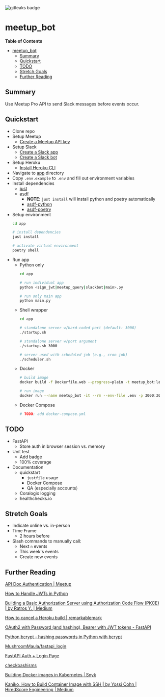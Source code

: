 <img alt="gitleaks badge" src="https://img.shields.io/badge/protected%20by-gitleaks-blue">

# meetup_bot
**Table of Contents**
* [meetup\_bot](#meetup_bot)
  * [Summary](#summary)
  * [Quickstart](#quickstart)
  * [TODO](#todo)
  * [Stretch Goals](#stretch-goals)
  * [Further Reading](#further-reading)

## Summary
Use Meetup Pro API to send Slack messages before events occur.

## Quickstart
* Clone repo
* Setup Meetup
  * [Create a Meetup API key](https://secure.meetup.com/meetup_api/key/)
* Setup Slack
  * [Create a Slack app](https://api.slack.com/apps)
  * [Create a Slack bot](https://api.slack.com/bot-users)
* Setup Heroku
  * [Install Heroku CLI](https://devcenter.heroku.com/articles/heroku-cli)
* Navigate to [app](app/) directory
* Copy `.env.example` to `.env` and fill out environment variables
* Install dependencies
  * [just](https://github.com/casey/just)
  * [asdf](https://asdf-vm.com/#/core-manage-asdf-vm)
    * **NOTE**: `just install` will install python and poetry automatically
    * [asdf-python](https://github.com/asdf-community/asdf-python)
    * [asdf-poetry](https://github.com/asdf-community/asdf-poetry)
* Setup environment
    ```bash
    cd app

    # install dependencies
    just install

    # activate virtual environment
    poetry shell
    ```
* Run app
  * Python only
    ```bash
    cd app

    # run individual app
    python <sign_jwt|meetup_query|slackbot|main>.py

    # run only main app
    python main.py
    ```
  * Shell wrapper
    ```bash
    cd app

    # standalone server w/hard-coded port (default: 3000)
    ./startup.sh

    # standalone server w/port argument
    ./startup.sh 3000

    # server used with scheduled job (e.g., cron job)
    ./scheduler.sh
    ```
  * Docker
    ```bash
    # build image
    docker build -f Dockerfile.web --progress=plain -t meetup_bot:latest .

    # run image
    docker run --name meetup_bot -it --rm --env-file .env -p 3000:3000 meetup_bot bash
    ```
  * Docker Compose
    ```bash
    # TODO: add docker-compose.yml
    ```

## TODO
* FastAPI
    * Store auth in browser session vs. memory
* Unit test
  * Add badge
  * 100% coverage
* Documentation
  * quickstart
    * `justfile` usage
    * Docker Compose
    * QA (especially accounts)
  * Coralogix logging
  * healthchecks.io

## Stretch Goals
* Indicate online vs. in-person
* Time Frame 
  * 2 hours before
* Slash commands to manually call:
  * Next `n` events
  * This week's events
  * Create new events

## Further Reading
[API Doc Authentication | Meetup](https://www.meetup.com/api/authentication/#p04-jwt-flow-section)

[How to Handle JWTs in Python](https://auth0.com/blog/how-to-handle-jwt-in-python/)

[Building a Basic Authorization Server using Authorization Code Flow (PKCE) | by Ratros Y. | Medium](https://medium.com/@ratrosy/building-a-basic-authorization-server-using-authorization-code-flow-pkce-3155e843466)

[How to cancel a Heroku build | remarkablemark](https://remarkablemark.org/blog/2021/05/05/heroku-cancel-build/)

[OAuth2 with Password (and hashing), Bearer with JWT tokens - FastAPI](https://fastapi.tiangolo.com/tutorial/security/oauth2-jwt/)

[Python bcrypt - hashing passwords in Python with bcrypt](https://zetcode.com/python/bcrypt/)

[MushroomMaula/fastapi_login](https://github.com/MushroomMaula/fastapi_login)

[FastAPI Auth + Login Page](https://dev.to/athulcajay/fastapi-auth-login-page-48po)

[checkbashisms](https://command-not-found.com/checkbashisms)

[Building Docker images in Kubernetes | Snyk](https://snyk.io/blog/building-docker-images-kubernetes/)

[Kaniko, How to Build Container Image with SSH | by Yossi Cohn | HiredScore Engineering | Medium](https://medium.com/hiredscore-engineering/kaniko-builds-with-private-repository-634d5e7fa4a5)
